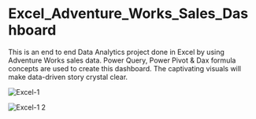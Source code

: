 # Excel_Adventure_Works_Sales_Dashboard
This is an end to end Data Analytics project done in Excel by using Adventure Works sales data. Power Query, Power Pivot &amp; Dax formula concepts are used to create this dashboard. The captivating visuals will make data-driven story crystal clear. 

![Excel-1](https://github.com/hasanahmed88/Excel_Adventure_Works_Sales_Dashboard/assets/76925920/f9067e5f-a362-4a4d-b280-db140b1e460b)


![Excel-1 2](https://github.com/hasanahmed88/Excel_Adventure_Works_Sales_Dashboard/assets/76925920/65a5e542-7d4c-49a4-a39c-97724dd26933)
